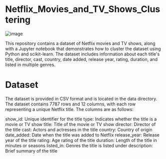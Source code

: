 # Netflix_Movies_and_TV_Shows_Clustering
![image](https://github.com/JasmineNag/Netflix_Movies_and_TV_Shows_Clustering/assets/116789422/8aca206a-8ed3-410c-8be4-14aa6707f565)

This repository contains a dataset of Netflix movies and TV shows, along with a Jupyter notebook that demonstrates how to cluster the dataset using Python and scikit-learn. The dataset includes information about each title's title, director, cast, country, date added, release year, rating, duration, and listed in multiple genres.

# Dataset
The dataset is provided in CSV format and is located in the data directory. The dataset contains 7787 rows and 12 columns, with each row representing a unique Netflix title. The columns are as follows:

show_id: Unique identifier for the title
type: Indicates whether the title is a movie or TV show
title: Title of the movie or TV show
director: Director of the title
cast: Actors and actresses in the title
country: Country of origin
date_added: Date when the title was added to Netflix
release_year: Release year of the title
rating: Age rating of the title
duration: Length of the title in minutes or seasons
listed_in: Genres the title is listed under
description: Brief summary of the title
